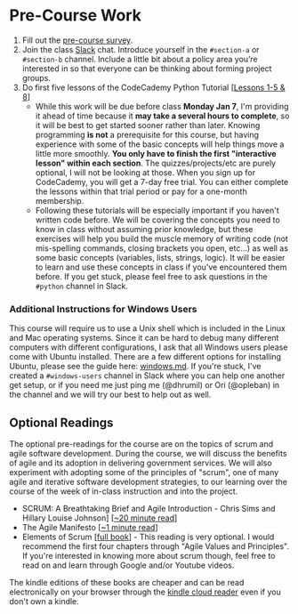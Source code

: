 # Pre-Course Work

1. Fill out the [pre-course survey](https://goo.gl/forms/bSV9N3E0Qt8sd3Y13).
2. Join the class [Slack](https://code4policy.slack.com/join/signup) chat. Introduce yourself in the `#section-a` or `#section-b` channel. Include a little bit about a policy area you’re interested in so that everyone can be thinking about forming project groups.
3. Do first five lessons of the CodeCademy Python Tutorial [[Lessons 1-5 & 8](https://www.codecademy.com/learn/learn-python-3)]
	- While this work will be due before class **Monday Jan 7**, I'm providing it ahead of time because it **may take a several hours to complete**, so it will be best to get started sooner rather than later. Knowing programming **is not** a prerequisite for this course, but having experience with some of the basic concepts will help things move a little more smoothly. **You only have to finish the first "interactive lesson" within each section**. The quizzes/projects/etc are purely optional, I will not be looking at those. When you sign up for CodeCademy, you will get a 7-day free trial. You can either complete the lessons within that trial period or pay for a one-month membership.
	- Following these tutorials will be especially important if you haven't written code before. We will be covering the concepts you need to know in class without assuming prior knowledge, but these exercises will help you build the muscle memory of writing code (not mis-spelling commands, closing brackets you open, etc...) as well as some basic concepts (variables, lists, strings, logic). It will be easier to learn and use these concepts in class if you've encountered them before. If you get stuck, please feel free to ask questions in the `#python` channel in Slack.

### Additional Instructions for Windows Users

This course will require us to use a Unix shell which is included in the Linux and Mac operating systems. Since it can be hard to debug many different computers with different configurations, I ask that all Windows users please come with Ubuntu installed. There are a few different options for installing Ubuntu, please see the guide here: [windows.md](windows.md). If you're stuck, I've created a `#windows-users` channel in Slack where you can help one another get setup, or if you need me just ping me (@dhrumil) or Ori (@opleban) in the channel and we will try our best to help out as well.

## Optional Readings
The optional pre-readings for the course are on the topics of scrum and agile software development. During the course, we will discuss the benefits of agile and its adoption in delivering government services. We will also experiment with adopting some of the principles of "scrum", one of many agile and iterative software development strategies, to our learning over the course of the week of in-class instruction and into the project.

* SCRUM: A Breathtaking Brief and Agile Introduction - Chris Sims and Hillary Louise Johnson] [[~20 minute read](https://www.amazon.com/Scrum-Breathtakingly-Brief-Agile-Introduction/dp/193796504X)]
* The Agile Manifesto [[~1 minute read](http://agilemanifesto.org/)]
* Elements of Scrum [[full book](https://www.amazon.com/gp/product/B004O0U74Q/ref=oh_aui_d_detailpage_o00_?ie=UTF8&psc=1)]	- This reading is very optional. I would recommend the first four chapters through "Agile Values and Principles". If you're interested in knowing more about scrum though, feel free to read on and learn through Google and/or Youtube videos.

The kindle editions of these books are cheaper and can be read electronically on your browser through the [kindle cloud reader](https://read.amazon.com/) even if you don't own a kindle.
